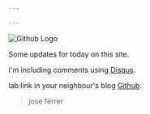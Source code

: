 ```yaml
---

---
```


![Github Logo](https://farm8.staticflickr.com/7571/16147674498_0bcc7ac66a_m.jpg)

Some updates for today on this site.

I'm including comments using [Disqus](http://www.disqus.com).

lab:link in your neighbour's blog [Github](http://www.tonywwjd1.github.io).

> jose ferrer
